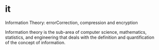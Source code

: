 # it
Information Theory: errorCorrection, compression and encryption

Information theory is the sub-area of computer science, mathematics, statistics, and engineering 
that deals with the definition and quantification of the concept of information.
